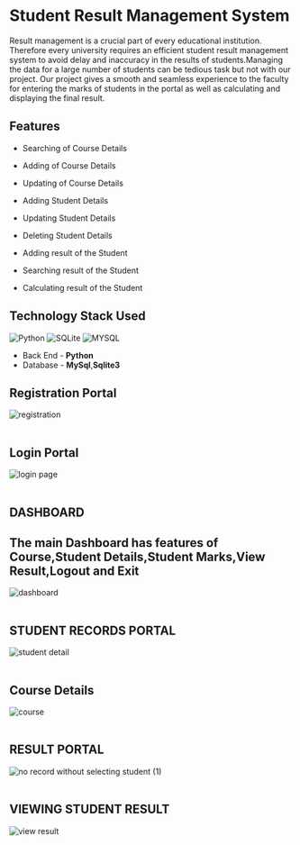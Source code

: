 # Student Result Management System

Result management is a crucial part of every educational institution. Therefore every university requires an efficient student result management system to avoid delay and inaccuracy in the results of students.Managing the data for a large number of students can be tedious task but not with our project. Our project gives a smooth and seamless experience to the faculty for entering the marks of students in the portal as well as calculating and displaying the final result.


## Features

- Searching of Course Details

- Adding of Course Details

- Updating of Course Details

- Adding Student Details

- Updating Student Details 

- Deleting Student Details

- Adding  result of the  Student

- Searching result of the Student

- Calculating  result of the Student




## Technology Stack Used

![Python](https://img.shields.io/badge/python-3670A0?style=for-the-badge&logo=python&logoColor=ffdd54)
![SQLite](https://img.shields.io/badge/sqlite-%2307405e.svg?style=for-the-badge&logo=sqlite&logoColor=white)
![MYSQL](https://img.shields.io/badge/database-mysql-lightgray.svg?logo=mysql&logoColor=white&style=flat-square) 


- Back End - **Python**
- Database - **MySql**,**Sqlite3**

## Registration Portal

![registration ](https://user-images.githubusercontent.com/43770452/226121409-8caaf36e-dd23-4788-b96d-5cf020fe238f.png)<br><br>



## Login Portal

![login page](https://user-images.githubusercontent.com/43770452/226120564-a43904ce-41c4-47b8-9ec9-8628ffb710fc.png)<br><br>





## DASHBOARD

## The main Dashboard has features of Course,Student Details,Student Marks,View Result,Logout and Exit

![dashboard](https://user-images.githubusercontent.com/43770452/226121070-8c2940b6-0121-45d3-b4cb-81ca161f4264.png) <br><br>




## STUDENT RECORDS PORTAL

![student detail](https://user-images.githubusercontent.com/43770452/226155023-40f1b665-7876-4720-b172-1380ca70bae1.png) <br><br>






## Course Details


![course](https://user-images.githubusercontent.com/43770452/226152856-363e1085-1906-42f7-8c69-f364f2590bc2.png)<br><br>


## RESULT PORTAL
![no record without selecting student (1)](https://user-images.githubusercontent.com/43770452/226155286-2b3e2229-dd4f-47bb-9b22-e0f66bb3d293.png) <br><br>



## VIEWING STUDENT RESULT

![view result](https://user-images.githubusercontent.com/43770452/226155216-5467cb31-8293-43df-9ef4-56d16866f4f5.png) <br><br>
